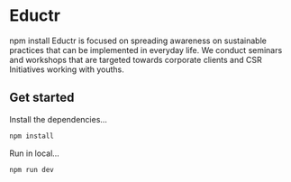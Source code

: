 # Eductr

npm install
Eductr is focused on spreading awareness on sustainable practices that can be implemented in everyday life. We conduct seminars and workshops that are targeted towards corporate clients and CSR Initiatives working with youths.

## Get started

Install the dependencies...

```bash
npm install
```

Run in local...

```bash
npm run dev
```
